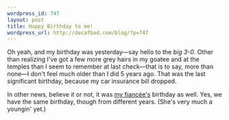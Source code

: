 ```yaml
--- 
wordpress_id: 747
layout: post
title: Happy Birthday to me!
wordpress_url: http://decafbad.com/blog/?p=747
---
```

Oh yeah, and my birthday was yesterday—say hello to the *big 3-0*.  Other than realizing I've got a few more grey hairs in my goatee and at the temples than I seem to remember at last check—that is to say, more than none—I don't feel much older than I did 5 years ago.  That was the last significant birthday, because my car insurance bill dropped.

In other news, believe it or not, it was [my fiancée's][fian] birthday as well.  Yes, we have the same birthday, though from different years.  (She's very much a youngin' yet.)

[fian]: http://www.livejournal.com/users/missadroit/

<!-- tags: birthdays thegirl -->
